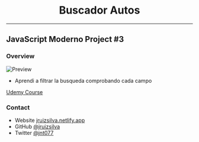 <h1 style="text-align: center;">Buscador Autos</h1>

---

## JavaScript Moderno Project #3

### Overview

![Preview](https://i.ibb.co/1dTsJ7D/Buscador-Autos.png)

- Aprendi a filtrar la busqueda comprobando cada campo

[Udemy Course](https://www.udemy.com/course/javascript-moderno-guia-definitiva-construye-10-proyectos/)

### Contact

- Website [jruizsilva.netlify.app](https://jruizsilva.netlify.app)
- GitHub [@jruizsilva](https://github.com/jruizsilva)
- Twitter [@jnt077](https://twitter.com/jnt077)

